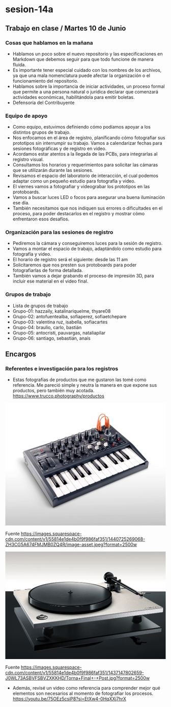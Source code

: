 # sesion-14a

## Trabajo en clase / Martes 10 de Junio

### Cosas que hablamos en la mañana

- Hablamos un poco sobre el nuevo repositorio y las especificaciones en Markdown que debemos seguir para que todo funcione de manera fluida.
- Es importante tener especial cuidado con los nombres de los archivos, ya que una mala nomenclatura puede afectar la organización o el funcionamiento del repositorio.
- Hablamos sobre la importancia de iniciar actividades, un proceso formal que permite a una persona natural o jurídica declarar que comenzará actividades económicas, habilitándola para emitir boletas.
- Defensoría del Contribuyente

### Equipo de apoyo

- Como equipo, estuvimos definiendo cómo podíamos apoyar a los distintos grupos de trabajo.
- Nos enfocamos en el área de registro, planificando cómo fotografiar sus prototipos sin interrumpir su trabajo. Vamos a calendarizar fechas para sesiones fotográficas y de registro en video.
- Acordamos estar atentos a la llegada de las PCBs, para integrarlas al registro visual.
- Consultamos los horarios y requerimientos para solicitar las cámaras que se utilizarán durante las sesiones.
- Revisamos el espacio del laboratorio de interacción, el cual podemos adaptar como un pequeño estudio para fotografía y video.
- El viernes vamos a fotografiar y videograbar los prototipos en las protoboards.
- Vamos a buscar luces LED o focos para asegurar una buena iluminación ese día.
- También necesitamos que nos indiquen sus errores o dificultades en el proceso, para poder destacarlos en el registro y mostrar cómo enfrentaron esos desafíos.

### Organización para las sesiones de registro

- Pediremos la cámara y conseguiremos luces para la sesión de registro.
- Vamos a montar el espacio de trabajo, adaptándolo como estudio para fotografía y video.
- El horario de registro será el siguiente: desde las 11 am
- Solicitaremos que nos presten sus protoboards para poder fotografiarlas de forma detallada.
- También vamos a dejar grabando el proceso de impresión 3D, para incluir ese material en el video final.

### Grupos de trabajo

- Lista de grupos de trabajo
- Grupo-01: hazzaily, katalinariquelme, thyare08
- Grupo-02: antofuentealba, sofiaperez, sofiaetchepare
- Grupo-03: valentina ruz, isabella, sofiacartes
- Grupo-04: braulio, carlo, bastián
- Grupo-05: antocristi, pauvargas, nataliapilar
- Grupo-06: santiago, sebastián, anaís

## Encargos

### Referentes e investigación para los registros

- Estas fotografías de productos que me gustaron las tomé como referencia. Me pareció simple y neutra la manera en que expone sus productos, pero también muy acotada. <https://www.trucco.photography/productos>

![Foto de referente fotográfico](./archivos/tme-sesion14a-referente01.jpeg)

Fuente <https://images.squarespace-cdn.com/content/v1/55814e1de4b0f9f986faf351/1440725269068-ZH3CG5A674FMJMB0ZQ4R/image-asset.jpeg?format=2500w>

![Foto de referente fotográfico](./archivos/tme-sesion14a-referente02.jpg)

Fuente <https://images.squarespace-cdn.com/content/v1/55814e1de4b0f9f986faf351/1437147802659-J0WL73ASBVFSBVZXKKHD/Torna+Final+-+Post.jpg?format=2500w>

- Además, revisé un video como referencia para comprender mejor qué elementos son necesarios al momento de fotografiar los procesos. <https://youtu.be/75OEz5csiP8?si=EtXw4-0HqXXj7hrX>
